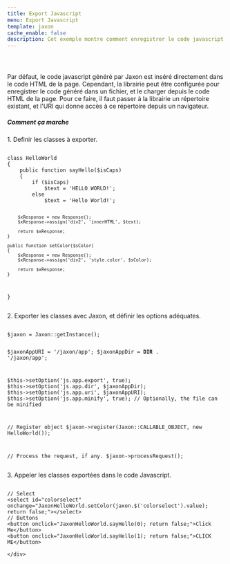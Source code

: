```yaml
---
title: Export Javascript
menu: Export Javascript
template: jaxon
cache_enable: false
description: Cet exemple montre comment enregistrer le code javascript généré par la librairie dans un fichier externe.
---
```


<div class="row">
    <div class="col-sm-12">
        <h4 class="page-header">&nbsp;</h4>
Par défaut, le code javascript généré par Jaxon est inséré directement dans le code HTML de la page.
Cependant, la librairie peut être configurée pour enregistrer le code généré dans un fichier, et le charger depuis le code HTML de la page.
Pour ce faire, il faut passer à la librairie un répertoire existant, et l'URI qui donne accès à ce répertoire depuis un navigateur.
    </div>
</div>

<div class="row">
    <div class="col-sm-12">
        <h5>Comment ça marche</h5>

<p>1. Definir les classes à exporter.</p>
<pre><code class="language-php">
class HelloWorld
{
    public function sayHello($isCaps)
    {
        if ($isCaps)
            $text = 'HELLO WORLD!';
        else
            $text = 'Hello World!';

        $xResponse = new Response();
        $xResponse->assign('div2', 'innerHTML', $text);

        return $xResponse;
    }

    public function setColor($sColor)
    {
        $xResponse = new Response();
        $xResponse->assign('div2', 'style.color', $sColor);

        return $xResponse;
    }
}
</code></pre>

<p>2. Exporter les classes avec Jaxon, et définir les options adéquates.</p>
<pre><code class="language-php">
$jaxon = Jaxon::getInstance();

$jaxonAppURI = '/jaxon/app';
$jaxonAppDir = __DIR__ . '/jaxon/app';

$this->setOption('js.app.export', true);
$this->setOption('js.app.dir', $jaxonAppDir);
$this->setOption('js.app.uri', $jaxonAppURI);
$this->setOption('js.app.minify', true); // Optionally, the file can be minified

// Register object
$jaxon->register(Jaxon::CALLABLE_OBJECT, new HelloWorld());

// Process the request, if any.
$jaxon->processRequest();
</code></pre>

<p>3. Appeler les classes exportées dans le code Javascript.</p>
<pre><code class="language-php">
// Select
&lt;select id="colorselect" onchange="JaxonHelloWorld.setColor(jaxon.$('colorselect').value); return false;"&gt;&lt;/select&gt;
// Buttons
&lt;button onclick="JaxonHelloWorld.sayHello(0); return false;"&gt;Click Me&lt;/button&gt;
&lt;button onclick="JaxonHelloWorld.sayHello(1); return false;"&gt;CLICK ME&lt;/button&gt;
</code></pre>

    </div>
</div>
